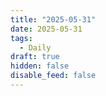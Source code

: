 ```yaml
---
title: "2025-05-31"
date: 2025-05-31
tags:
  - Daily
draft: true
hidden: false
disable_feed: false
---
```


